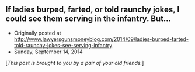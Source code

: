 ## If ladies burped, farted, or told raunchy jokes, I could see them serving in the infantry. But...

 * Originally posted at http://www.lawyersgunsmoneyblog.com/2014/09/ladies-burped-farted-told-raunchy-jokes-see-serving-infantry
 * Sunday, September 14, 2014

[_This post is brought to you by a pair of your old friends._]